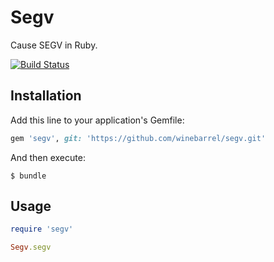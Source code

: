 # Segv

Cause SEGV in Ruby.

[![Build Status](https://travis-ci.org/winebarrel/segv.svg?branch=master)](https://travis-ci.org/winebarrel/segv)

## Installation

Add this line to your application's Gemfile:

```ruby
gem 'segv', git: 'https://github.com/winebarrel/segv.git'
```

And then execute:

    $ bundle

## Usage

```ruby
require 'segv'

Segv.segv
```
